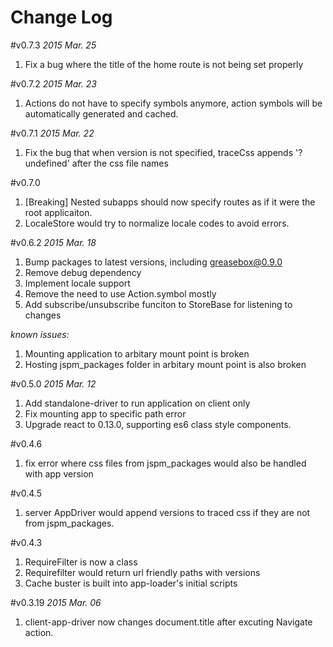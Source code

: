 Change Log
===

#v0.7.3
*2015 Mar. 25*
1. Fix a bug where the title of the home route is not being set properly

#v0.7.2
*2015 Mar. 23*
1. Actions do not have to specify symbols anymore, action symbols will be automatically generated and cached.

#v0.7.1
*2015 Mar. 22*
1. Fix the bug that when version is not specified, traceCss appends '?undefined' after the css file names


#v0.7.0
1. [Breaking] Nested subapps should now specify routes as if it were the root applicaiton.
2. LocaleStore would try to normalize locale codes to avoid errors.

#v0.6.2
*2015 Mar. 18*
1. Bump packages to latest versions, including greasebox@0.9.0
2. Remove debug dependency
3. Implement locale support
4. Remove the need to use Action.symbol mostly
5. Add subscribe/unsubscribe funciton to StoreBase for listening to changes

*known issues:*
1. Mounting application to arbitary mount point is broken
2. Hosting jspm_packages folder in arbitary mount point is also broken

#v0.5.0
*2015 Mar. 12*
1. Add standalone-driver to run application on client only
2. Fix mounting app to specific path error
3. Upgrade react to 0.13.0, supporting es6 class style components.

#v0.4.6
1. fix error where css files from jspm_packages would also be handled with app version

#v0.4.5
1. server AppDriver would append versions to traced css if they are not from jspm_packages.

#v0.4.3
1. RequireFilter is now a class
2. Requirefilter would return url friendly paths with versions
3. Cache buster is built into app-loader's initial scripts


#v0.3.19 
*2015 Mar. 06*
1. client-app-driver now changes document.title after excuting Navigate action.
